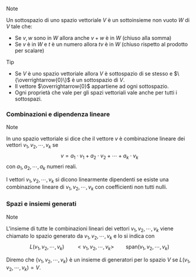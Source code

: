 >[!note]
>Un sottospazio di uno spazio vettoriale $V$ è un sottoinsieme non vuoto $W$ di $V$ tale che:
>- Se $v,w$ sono in $W$ allora anche $v+w$ è in $W$ (chiuso alla somma)
>- Se $v$ è in $W$ e $t$ è un numero allora $tv$ è in $W$ (chiuso rispetto al prodotto per scalare)

>[!tip]
>- Se $V$ è uno spazio vettoriale allora $V$ è sottospazio di se stesso e $\{\overrightarrow{0}\}$ è un sottospazio di $V$.
>- Il vettore $\overrightarrow{0}$ appartiene ad ogni sottospazio.
>- Ogni proprietà che vale per gli spazi vettoriali vale anche per tutti i sottospazi.

### Combinazioni e dipendenza lineare
>[!note]
>In uno spazio vettoriale si dice che il vettore $v$ è combinazione lineare dei vettori $v_{1},v_{2},\cdots,v_{k}$ se $$v=a_{1}\cdot v_{1}+a_{2}\cdot v_{2}+\cdots+a_{k}\cdot v_{k}$$con $a_{1},a_{2},\cdots,a_{k}$ numeri reali.

I vettori $v_{1},v_{2},\cdots,v_{k}$ si dicono linearmente dipendenti se esiste una combinazione lineare di $v_{1},v_{2},\cdots,v_{k}$ con coefficienti non tutti nulli.

### Spazi e insiemi generati
>[!note]
>L'insieme di tutte le combinazioni lineari dei vettori $v_{1},v_{2},\cdots,v_{k}$ viene chiamato lo spazio generato da $v_{1},v_{2},\cdots,v_{k}$ e lo si indica con $$L(v_{1},v_{2},\cdots,v_{k})\qquad<v_{1},v_{2},\cdots,v_{k}>\qquad\text{span}(v_{1},v_{2},\cdots,v_{k})$$

Diremo che $\{v_{1},v_{2},\cdots,v_{k}\}$ è un insieme di generatori per lo spazio $V$ se $L(v_{1},v_{2},\cdots,v_{k})=V$.
